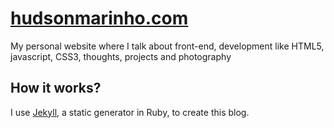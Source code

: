 # [hudsonmarinho.com](http://hudsonmarinho.com)

My personal website where I talk about front-end, development like HTML5, javascript, CSS3, thoughts, projects and photography

## How it works?

I use [Jekyll](http://jekyllrb.com/), a static generator in Ruby, to create this blog.
